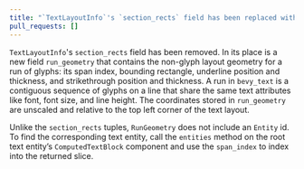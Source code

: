 ```yaml
---
title: "`TextLayoutInfo`'s `section_rects` field has been replaced with `run_geometry`"
pull_requests: []
---
```


`TextLayoutInfo`'s `section_rects` field has been removed.
In its place is a new field `run_geometry` that contains the non-glyph layout geometry for a run of glyphs: its span index, bounding rectangle, underline position and thickness, and strikethrough position and thickness. A run in `bevy_text` is a contiguous sequence of glyphs on a line that share the same text attributes like font, font size, and line height. The coordinates stored in `run_geometry` are unscaled and relative to the top left corner of the text layout.

Unlike the `section_rects` tuples, `RunGeometry` does not include an `Entity` id. To find the corresponding text entity, call the `entities` method on the root text entity’s `ComputedTextBlock` component and use the `span_index` to index into the returned slice.
